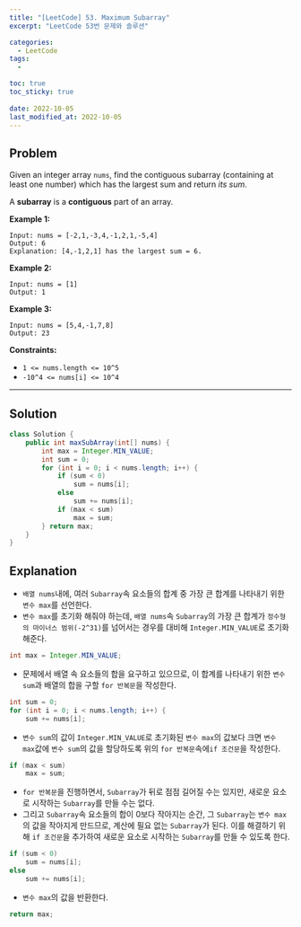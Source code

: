 ```yaml
---
title: "[LeetCode] 53. Maximum Subarray"
excerpt: "LeetCode 53번 문제와 솔루션"

categories:
  - LeetCode
tags:
  - 

toc: true
toc_sticky: true
 
date: 2022-10-05
last_modified_at: 2022-10-05
---
```

## **Problem**
Given an integer array `nums`, find the contiguous subarray (containing at least one number) which has the largest sum and return *its sum*.

A **subarray** is a **contiguous** part of an array.

**Example 1:**
```
Input: nums = [-2,1,-3,4,-1,2,1,-5,4]
Output: 6
Explanation: [4,-1,2,1] has the largest sum = 6.
```
**Example 2:**
```
Input: nums = [1]
Output: 1
```
**Example 3:**
```
Input: nums = [5,4,-1,7,8]
Output: 23
```
**Constraints:**
- `1 <= nums.length <= 10^5`
- `-10^4 <= nums[i] <= 10^4`

---
## **Solution**
```java
class Solution {
    public int maxSubArray(int[] nums) {
        int max = Integer.MIN_VALUE;
        int sum = 0;
        for (int i = 0; i < nums.length; i++) {
            if (sum < 0)
                sum = nums[i];
            else
                sum += nums[i];
            if (max < sum)
                max = sum;
        } return max;
    }
}
```
## **Explanation**
- `배열 nums`내에, 여러 `Subarray`속 요소들의 합계 중 가장 큰 합계를 나타내기 위한 `변수 max`를 선언한다.
- `변수 max`를 초기화 해줘야 하는데, `배열 nums`속 `Subarray`의 가장 큰 합계가 `정수형의 마이너스 범위(-2^31)`를 넘어서는 경우를 대비해 `Integer.MIN_VALUE`로 초기화해준다.
```java
int max = Integer.MIN_VALUE;
```
- 문제에서 배열 속 요소들의 합을 요구하고 있으므로, 이 합계를 나타내기 위한 `변수 sum`과 배열의 합을 구할 `for 반복문`을 작성한다.
```java
int sum = 0;
for (int i = 0; i < nums.length; i++) {
    sum += nums[i];
```
- `변수 sum`의 값이 `Integer.MIN_VALUE`로 초기화된 `변수 max`의 값보다 크면 `변수 max`값에 `변수 sum`의 값을 할당하도록 위의 `for 반복문`속에`if 조건문`을 작성한다.
```java
if (max < sum)
    max = sum;
```
- `for 반복문`을 진행하면서, `Subarray`가 뒤로 점점 길어질 수는 있지만, 새로운 요소로 시작하는 `Subarray`를 만들 수는 없다.
- 그리고 `Subarray`속 요소들의 합이 0보다 작아지는 순간, 그 `Subarray`는 `변수 max`의 값을 작아지게 만드므로, 계산에 필요 없는 `Subarray`가 된다. 이를 해결하기 위해 `if 조건문`을 추가하여 새로운 요소로 시작하는 `Subarray`를 만들 수 있도록 한다.
```java
if (sum < 0)
    sum = nums[i];
else
    sum += nums[i];
```
- `변수 max`의 값을 반환한다.
```java
return max;
```